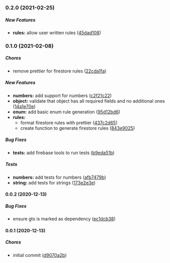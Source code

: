 ### 0.2.0 (2021-02-25)

##### New Features

* **rules:**  allow user written rules ([45dad108](https://github.com/MichaelSolati/fbschema/commit/45dad108f3928f778de879faa1a9996b893e383f))

### 0.1.0 (2021-02-08)

##### Chores

*  remove prettier for firestore rules ([22cda1fa](https://github.com/MichaelSolati/fbschema/commit/22cda1fa277553334a1eb3c17fda46e57a991103))

##### New Features

* **numbers:**  add support for numbers ([c2f21c22](https://github.com/MichaelSolati/fbschema/commit/c2f21c22f247c8e06f565394320b66e8230cfb40))
* **object:**  validate that object has all required fields and no additional ones ([14a1e70e](https://github.com/MichaelSolati/fbschema/commit/14a1e70e4e965de22de6260bcf51ad861d93f05c))
* **enum:**  add basic enum rule generation ([95d12bd6](https://github.com/MichaelSolati/fbschema/commit/95d12bd61c8d0dd7c3064ed7f1fe79877b47a85f))
* **rules:**
  *  format firestore rules with prettier ([437c2d65](https://github.com/MichaelSolati/fbschema/commit/437c2d65dc4cd67ce4bcf3141cb01c6e55506fb9))
  *  create function to generate firestore rules ([843e9025](https://github.com/MichaelSolati/fbschema/commit/843e902529e246b892f0ed10eebc915eb741f679))

##### Bug Fixes

* **tests:**  add firebase tools to run tests ([b9eda51b](https://github.com/MichaelSolati/fbschema/commit/b9eda51b1c2cb5f67a0e0eece18e0f626d35e65e))

##### Tests

* **numbers:**  add tests for numbers ([afb7479b](https://github.com/MichaelSolati/fbschema/commit/afb7479ba88b0228c860ebae01ac95f1316904ee))
* **string:**  add tests for strings ([173e2e3e](https://github.com/MichaelSolati/fbschema/commit/173e2e3ee5c7b9bbe9652a0a1db913ce07872f7a))

#### 0.0.2 (2020-12-13)

##### Bug Fixes

*  ensure gts is marked as dependency ([ec1dcb38](https://github.com/MichaelSolati/fbschema/commit/ec1dcb380502928dcf6ca314121c02fb54203bef))

#### 0.0.1 (2020-12-13)

##### Chores

*  initial commit ([d9070a2b](https://github.com/MichaelSolati/fbschema/commit/d9070a2b0eb4e122c1712b57b927b05b24ab403f))

